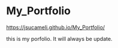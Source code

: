 # My_Portfolio

https://jsucameli.github.io/My_Portfolio/

this is my porfolio. It will always be update.
